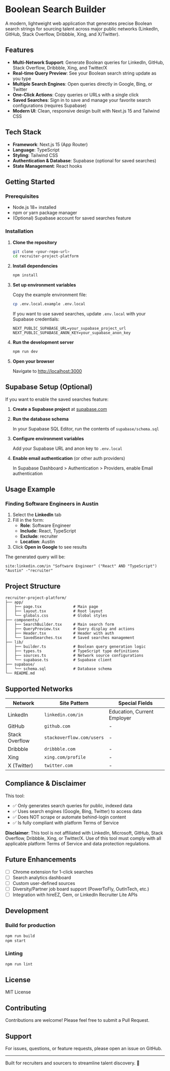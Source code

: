 # Boolean Search Builder

A modern, lightweight web application that generates precise Boolean search strings for sourcing talent across major public networks (LinkedIn, GitHub, Stack Overflow, Dribbble, Xing, and X/Twitter).

## Features

- **Multi-Network Support**: Generate Boolean queries for LinkedIn, GitHub, Stack Overflow, Dribbble, Xing, and Twitter/X
- **Real-time Query Preview**: See your Boolean search string update as you type
- **Multiple Search Engines**: Open queries directly in Google, Bing, or Twitter
- **One-Click Actions**: Copy queries or URLs with a single click
- **Saved Searches**: Sign in to save and manage your favorite search configurations (requires Supabase)
- **Modern UI**: Clean, responsive design built with Next.js 15 and Tailwind CSS

## Tech Stack

- **Framework**: Next.js 15 (App Router)
- **Language**: TypeScript
- **Styling**: Tailwind CSS
- **Authentication & Database**: Supabase (optional for saved searches)
- **State Management**: React hooks

## Getting Started

### Prerequisites

- Node.js 18+ installed
- npm or yarn package manager
- (Optional) Supabase account for saved searches feature

### Installation

1. **Clone the repository**
   ```bash
   git clone <your-repo-url>
   cd recruiter-project-platform
   ```

2. **Install dependencies**
   ```bash
   npm install
   ```

3. **Set up environment variables**
   
   Copy the example environment file:
   ```bash
   cp .env.local.example .env.local
   ```
   
   If you want to use saved searches, update `.env.local` with your Supabase credentials:
   ```
   NEXT_PUBLIC_SUPABASE_URL=your_supabase_project_url
   NEXT_PUBLIC_SUPABASE_ANON_KEY=your_supabase_anon_key
   ```

4. **Run the development server**
   ```bash
   npm run dev
   ```

5. **Open your browser**
   
   Navigate to [http://localhost:3000](http://localhost:3000)

## Supabase Setup (Optional)

If you want to enable the saved searches feature:

1. **Create a Supabase project** at [supabase.com](https://supabase.com)

2. **Run the database schema**
   
   In your Supabase SQL Editor, run the contents of `supabase/schema.sql`

3. **Configure environment variables**
   
   Add your Supabase URL and anon key to `.env.local`

4. **Enable email authentication** (or other auth providers)
   
   In Supabase Dashboard > Authentication > Providers, enable Email authentication

## Usage Example

### Finding Software Engineers in Austin

1. Select the **LinkedIn** tab
2. Fill in the form:
   - **Role**: Software Engineer
   - **Include**: React, TypeScript
   - **Exclude**: recruiter
   - **Location**: Austin
3. Click **Open in Google** to see results

The generated query will be:
```
site:linkedin.com/in "Software Engineer" ("React" AND "TypeScript") "Austin" -"recruiter"
```

## Project Structure

```
recruiter-project-platform/
├── app/
│   ├── page.tsx              # Main page
│   ├── layout.tsx            # Root layout
│   └── globals.css           # Global styles
├── components/
│   ├── SearchBuilder.tsx     # Main search form
│   ├── QueryPreview.tsx      # Query display and actions
│   ├── Header.tsx            # Header with auth
│   └── SavedSearches.tsx     # Saved searches management
├── lib/
│   ├── builder.ts            # Boolean query generation logic
│   ├── types.ts              # TypeScript type definitions
│   ├── sources.ts            # Network source configurations
│   └── supabase.ts           # Supabase client
├── supabase/
│   └── schema.sql            # Database schema
└── README.md
```

## Supported Networks

| Network | Site Pattern | Special Fields |
|---------|--------------|----------------|
| LinkedIn | `linkedin.com/in` | Education, Current Employer |
| GitHub | `github.com` | - |
| Stack Overflow | `stackoverflow.com/users` | - |
| Dribbble | `dribbble.com` | - |
| Xing | `xing.com/profile` | - |
| X (Twitter) | `twitter.com` | - |

## Compliance & Disclaimer

This tool:
- ✅ Only generates search queries for public, indexed data
- ✅ Uses search engines (Google, Bing, Twitter) to access data
- ✅ Does NOT scrape or automate behind-login content
- ✅ Is fully compliant with platform Terms of Service

**Disclaimer**: This tool is not affiliated with LinkedIn, Microsoft, GitHub, Stack Overflow, Dribbble, Xing, or Twitter/X. Use of this tool must comply with all applicable platform Terms of Service and data protection regulations.

## Future Enhancements

- [ ] Chrome extension for 1-click searches
- [ ] Search analytics dashboard
- [ ] Custom user-defined sources
- [ ] Diversity/Partner job board support (PowerToFly, OutInTech, etc.)
- [ ] Integration with hireEZ, Gem, or LinkedIn Recruiter Lite APIs

## Development

### Build for production

```bash
npm run build
npm start
```

### Linting

```bash
npm run lint
```

## License

MIT License

## Contributing

Contributions are welcome! Please feel free to submit a Pull Request.

## Support

For issues, questions, or feature requests, please open an issue on GitHub.

---

Built for recruiters and sourcers to streamline talent discovery. 🚀
